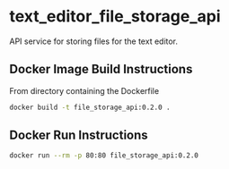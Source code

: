 # text_editor_file_storage_api
API service for storing files for the text editor.

## Docker Image Build Instructions
From directory containing the Dockerfile
```Bash
docker build -t file_storage_api:0.2.0 .
```

## Docker Run Instructions
```Bash
docker run --rm -p 80:80 file_storage_api:0.2.0
